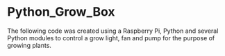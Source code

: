 # Python_Grow_Box

The following code was created using a Raspberry Pi, Python and several Python modules to control a grow light, fan and pump for the purpose of growing plants.
